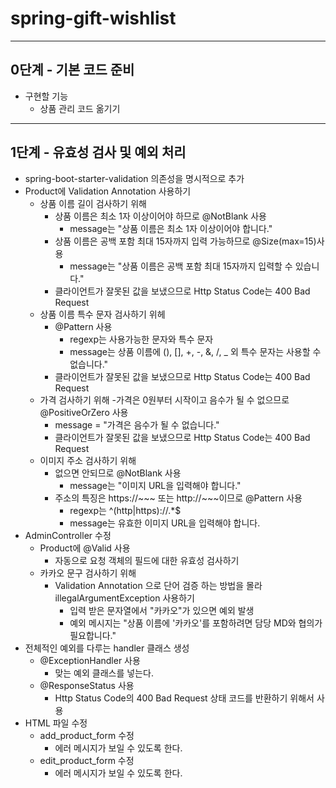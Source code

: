 # spring-gift-wishlist

---
## 0단계 - 기본 코드 준비
- 구현할 기능
  - 상품 관리 코드 옮기기
---
## 1단계 - 유효성 검사 및 예외 처리
- spring-boot-starter-validation 의존성을 명시적으로 추가
- Product에 Validation Annotation 사용하기
  - 상품 이름 길이 검사하기 위해
    - 상품 이름은 최소 1자 이상이어야 하므로 @NotBlank 사용
      - message는 "상품 이름은 최소 1자 이상이어야 합니다."
    - 상품 이름은 공백 포함 최대 15자까지 입력 가능하므로 @Size(max=15)사용
      - message는 "상품 이름은 공백 포함 최대 15자까지 입력할 수 있습니다."
    - 클라이언트가 잘못된 값을 보냈으므로 Http Status Code는 400 Bad Request
  - 상품 이름 특수 문자 검사하기 위헤
    - @Pattern 사용
      - regexp는 사용가능한 문자와 특수 문자
      - message는 상품 이름에 (), [], +, -, &, /, _ 외 특수 문자는 사용할 수 없습니다."
    - 클라이언트가 잘못된 값을 보냈으므로 Http Status Code는 400 Bad Request
  - 가격 검사하기 위해
    -가격은 0원부터 시작이고 음수가 될 수 없으므로 @PositiveOrZero 사용
    - message = "가격은 음수가 될 수 없습니다."
    - 클라이언트가 잘못된 값을 보냈으므로 Http Status Code는 400 Bad Request
  - 이미지 주소 검사하기 위해
    - 없으면 안되므로 @NotBlank 사용
      - message는 "이미지 URL을 입력해야 합니다."
    - 주소의 특징은 https://~~~ 또는 http://~~~이므로 @Pattern 사용
      - regexp는 ^(http|https)://.*$
      - message는 유효한 이미지 URL을 입력해야 합니다.
- AdminController 수정
  - Product에 @Valid 사용
    - 자동으로 요청 객체의 필드에 대한 유효성 검사하기
  - 카카오 문구 검사하기 위해
    - Validation Annotation 으로 단어 검증 하는 방법을 몰라 illegalArgumentException 사용하기 
      - 입력 받은 문자열에서 "카카오"가 있으면 예외 발생
      - 예외 메시지는 "상품 이름에 '카카오'를 포함하려면 담당 MD와 협의가 필요합니다."
- 전체적인 예외를 다루는 handler 클래스 생성
  - @ExceptionHandler 사용
    - 맞는 예외 클래스를 넣는다.
  - @ResponseStatus 사용
    - Http Status Code의 400 Bad Request 상태 코드를 반환하기 위해서 사용
- HTML 파일 수정
  - add_product_form 수정
    - 에러 메시지가 보일 수 있도록 한다.
  - edit_product_form 수정
    - 에러 메시지가 보일 수 있도록 한다.